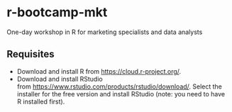 # r-bootcamp-mkt
One-day workshop in R for marketing specialists and data analysts

## Requisites
- Download and install R from https://cloud.r-project.org/. 
- Download and install RStudio from https://www.rstudio.com/products/rstudio/download/. Select the installer for the free version and install RStudio (note: you need to have R installed first).

